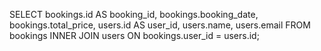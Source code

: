 SELECT 
    bookings.id AS booking_id,
    bookings.booking_date,
    bookings.total_price,
    users.id AS user_id,
    users.name,
    users.email
FROM 
    bookings
INNER JOIN 
    users ON bookings.user_id = users.id;
